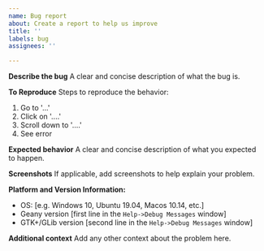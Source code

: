 ```yaml
---
name: Bug report
about: Create a report to help us improve
title: ''
labels: bug
assignees: ''

---
```


**Describe the bug**
A clear and concise description of what the bug is.

**To Reproduce**
Steps to reproduce the behavior:
1. Go to '...'
2. Click on '....'
3. Scroll down to '....'
4. See error

**Expected behavior**
A clear and concise description of what you expected to happen.

**Screenshots**
If applicable, add screenshots to help explain your problem.

**Platform and Version Information:**
 - OS: [e.g. Windows 10, Ubuntu 19.04, Macos 10.14, etc.]
 - Geany version [first line in the `Help->Debug Messages` window]
 - GTK+/GLib version [second line in the `Help->Debug Messages` window]

**Additional context**
Add any other context about the problem here.
